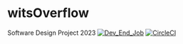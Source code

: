 # witsOverflow
Software Design Project 2023
[![Dev_End_Job](https://circleci.com/gh/Dev_End_Job/Wits_Overflow.svg?style=svg&circle-token=be7c2e028f67481a37d5ca10d1a64ddfcf191a92)](https://github.com/NotJordanZA/witsOverflow/blob/circleci-project-setup/README.md)
[![CircleCI](https://circleci.com/gh/circleci/circleci-docs/tree/teesloane-patch-5.svg?style=svg)](https://circleci.com/gh/circleci/circleci-docs/?branch=teesloane-patch-5)
